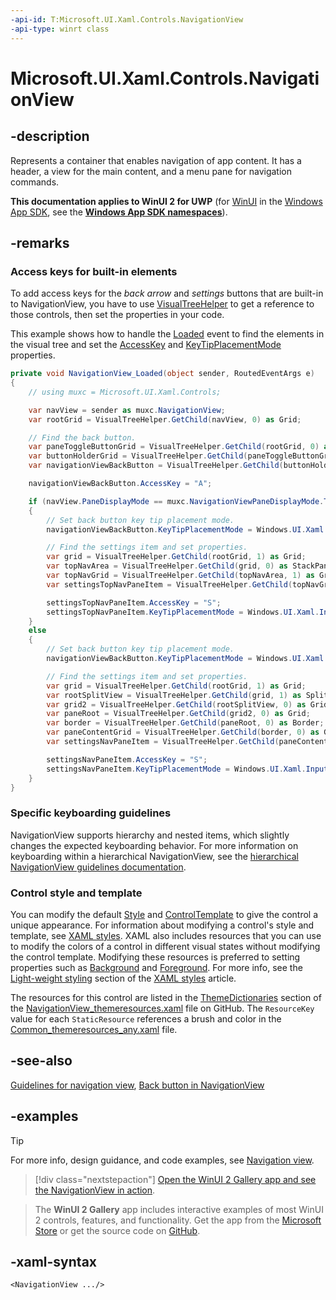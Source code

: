 ```yaml
---
-api-id: T:Microsoft.UI.Xaml.Controls.NavigationView
-api-type: winrt class
---
```

<!-- Class syntax.
public class NavigationView : ContentControl, ContentControl
-->

# Microsoft.UI.Xaml.Controls.NavigationView

## -description

Represents a container that enables navigation of app content. It has a header, a view for the main content, and a menu pane for navigation commands.

**This documentation applies to WinUI 2 for UWP** (for [WinUI](/windows/apps/winui/winui3/) in the [Windows App SDK](/windows/apps/windows-app-sdk/), see the **[Windows App SDK namespaces](/windows/windows-app-sdk/api/winrt/)**).

## -remarks

### Access keys for built-in elements

To add access keys for the _back arrow_ and _settings_ buttons that are built-in to NavigationView, you have to use [VisualTreeHelper](/uwp/api/windows.ui.xaml.media.visualtreehelper) to get a reference to those controls, then set the properties in your code.

This example shows how to handle the [Loaded](/uwp/api/windows.ui.xaml.frameworkelement.loaded) event to find the elements in the visual tree and set the [AccessKey](/uwp/api/windows.ui.xaml.uielement.accesskey) and [KeyTipPlacementMode](/uwp/api/windows.ui.xaml.uielement.keytipplacementmode) properties.

```csharp
private void NavigationView_Loaded(object sender, RoutedEventArgs e)
{
    // using muxc = Microsoft.UI.Xaml.Controls;

    var navView = sender as muxc.NavigationView;
    var rootGrid = VisualTreeHelper.GetChild(navView, 0) as Grid;

    // Find the back button.
    var paneToggleButtonGrid = VisualTreeHelper.GetChild(rootGrid, 0) as Grid;
    var buttonHolderGrid = VisualTreeHelper.GetChild(paneToggleButtonGrid, 1) as Grid;
    var navigationViewBackButton = VisualTreeHelper.GetChild(buttonHolderGrid, 0) as Button;

    navigationViewBackButton.AccessKey = "A";

    if (navView.PaneDisplayMode == muxc.NavigationViewPaneDisplayMode.Top)
    {
        // Set back button key tip placement mode.
        navigationViewBackButton.KeyTipPlacementMode = Windows.UI.Xaml.Input.KeyTipPlacementMode.Bottom;

        // Find the settings item and set properties.
        var grid = VisualTreeHelper.GetChild(rootGrid, 1) as Grid;
        var topNavArea = VisualTreeHelper.GetChild(grid, 0) as StackPanel;
        var topNavGrid = VisualTreeHelper.GetChild(topNavArea, 1) as Grid;
        var settingsTopNavPaneItem = VisualTreeHelper.GetChild(topNavGrid, 8) as muxc.NavigationViewItem;

        settingsTopNavPaneItem.AccessKey = "S";
        settingsTopNavPaneItem.KeyTipPlacementMode = Windows.UI.Xaml.Input.KeyTipPlacementMode.Bottom;
    }
    else
    {
        // Set back button key tip placement mode.
        navigationViewBackButton.KeyTipPlacementMode = Windows.UI.Xaml.Input.KeyTipPlacementMode.Right;

        // Find the settings item and set properties.
        var grid = VisualTreeHelper.GetChild(rootGrid, 1) as Grid;
        var rootSplitView = VisualTreeHelper.GetChild(grid, 1) as SplitView;
        var grid2 = VisualTreeHelper.GetChild(rootSplitView, 0) as Grid;
        var paneRoot = VisualTreeHelper.GetChild(grid2, 0) as Grid;
        var border = VisualTreeHelper.GetChild(paneRoot, 0) as Border;
        var paneContentGrid = VisualTreeHelper.GetChild(border, 0) as Grid;
        var settingsNavPaneItem = VisualTreeHelper.GetChild(paneContentGrid, 6) as muxc.NavigationViewItem;

        settingsNavPaneItem.AccessKey = "S";
        settingsNavPaneItem.KeyTipPlacementMode = Windows.UI.Xaml.Input.KeyTipPlacementMode.Right;
    }
}
```

### Specific keyboarding guidelines

NavigationView supports hierarchy and nested items, which slightly changes the expected keyboarding behavior. For more information on keyboarding within a hierarchical NavigationView, see the [hierarchical NavigationView guidelines documentation](https://docs.microsoft.com/windows/uwp/design/controls-and-patterns/navigationview#hierarchical-navigation).

### Control style and template

You can modify the default [Style](/uwp/api/windows.ui.xaml.frameworkelement.style) and [ControlTemplate](/uwp/api/windows.ui.xaml.controls.controltemplate) to give the control a unique appearance. For information about modifying a control's style and template, see [XAML styles](/windows/apps/design/style/xaml-styles). XAML also includes resources that you can use to modify the colors of a control in different visual states without modifying the control template. Modifying these resources is preferred to setting properties such as [Background](/uwp/api/windows.ui.xaml.controls.control.background) and [Foreground](/uwp/api/windows.ui.xaml.controls.control.foreground). For more info, see the [Light-weight styling](/windows/apps/design/style/xaml-styles#lightweight-styling) section of the [XAML styles](/windows/apps/design/style/xaml-styles) article.

The resources for this control are listed in the [ThemeDictionaries](/windows/apps/design/style/xaml-theme-resources) section of the [NavigationView_themeresources.xaml](https://github.com/microsoft/microsoft-ui-xaml/blob/main/dev/NavigationView/NavigationView_themeresources.xaml) file on GitHub. The `ResourceKey` value for each `StaticResource` references a brush and color in the [Common_themeresources_any.xaml](https://github.com/microsoft/microsoft-ui-xaml/blob/main/dev/CommonStyles/Common_themeresources_any.xaml) file.

## -see-also

[Guidelines for navigation view](/windows/uwp/controls-and-patterns/navigationview), [Back button in NavigationView](/windows/apps/design/basics/navigation-history-and-backwards-navigation)

## -examples

> [!TIP]
> For more info, design guidance, and code examples, see [Navigation view](/windows/apps/design/controls/navigationview).

> [!div class="nextstepaction"]
> [Open the WinUI 2 Gallery app and see the NavigationView in action](winui2gallery:/item/NavigationView).

> The **WinUI 2 Gallery** app includes interactive examples of most WinUI 2 controls, features, and functionality. Get the app from the [Microsoft Store](https://www.microsoft.com/store/productId/9MSVH128X2ZT) or get the source code on [GitHub](https://github.com/Microsoft/WinUI-Gallery/tree/winui2).

## -xaml-syntax

```xaml
<NavigationView .../>
```
